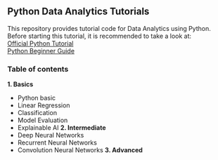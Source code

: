 
## Python Data Analytics Tutorials

This repository provides tutorial code for Data Analytics using Python. Before starting this tutorial, it is recommended to take a look at:  
[Official Python Tutorial](https://docs.python.org/3/tutorial/)  
[Python Beginner Guide](https://wiki.python.org/moin/BeginnersGuide)

### Table of contents
**1. Basics**
- Python basic
- Linear Regression
- Classification
- Model Evaluation
- Explainable AI
**2. Intermediate**
- Deep Neural Networks
- Recurrent Neural Networks
- Convolution Neural Networks
**3. Advanced**
